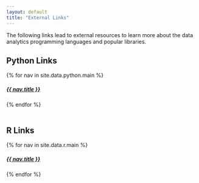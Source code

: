 ```yaml
---
layout: default
title: "External Links"
---
```


<p>
    The following links lead to external resources to learn more about the data analytics programming languages and popular libraries.
</p>

<h2>Python Links</h2>
{% for nav in site.data.python.main %}
<h5><a href="{{ site.url }}{{ nav.url }}">{{ nav.title }}</a></h5>
{% endfor %}
</br></br>
<h2>R Links</h2>
{% for nav in site.data.r.main %}
<h5><a href="{{ site.url }}{{ nav.url }}">{{ nav.title }}</a></h5>
{% endfor %}
</br></br>
